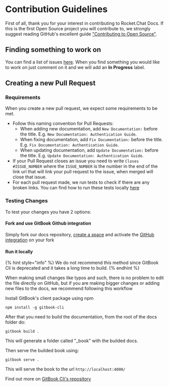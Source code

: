 # Contribution Guidelines

First of all, thank you for your interest in contributing to Rocket.Chat Docs. If this is the first Open Source project you will contribute to, we strongly suggest reading GitHub's excellent guide ["Contributing to Open Source"](https://guides.github.com/activities/contributing-to-open-source/).

## Finding something to work on

You can find a list of issues [here](https://github.com/RocketChat/Rocket.Chat.Docs/issues). When you find something you would like to work on just comment on it and we will add an **In Progress** label.

## Creating a new Pull Request

### Requirements

When you create a new pull request, we expect some requirements to be met.

* Follow this naming convention for Pull Requests:
  * When adding new documentation, add `New Documentation:` before the title. E.g. `New Documentation: Authentication Guide`.
  * When fixing documentation, add `Fix Documentation:` before the title. E.g. `Fix Documentation: Authentication Guide`.
  * When updating documentation, add `Update Documentation:` before the title. E.g. `Update Documentation: Authentication Guide`.
* If your Pull Request closes an issue you need to write `Closes #ISSUE_NUMBER` where the `ISSUE_NUMBER` is the number in the end of the link url that will link your pull request to the issue, when merged will close that issue.
* For each pull request made, we run tests to check if there are any broken links. You can find how to run these tests locally [here](https://docs.rocket.chat/developer-guides/testing/#testing)

### Testing Changes

To test your changes you have 2 options:

#### Fork and use GitBook Github integration

Simply fork our docs repository, [create a space](https://docs.gitbook.com/getting-started/quick-start) and activate the [GitHub integration](https://docs.gitbook.com/integrations/github) on your fork

#### Run it locally

{% hint style="info" %}
We do not recommend this method since GitBook Cli is deprecated and it takes a long time to build.
{% endhint %}

When making small changes like typos and such, there is no problem to edit the file directly on GitHub, but if you are making bigger changes or adding new files to the docs, we recommend following this workflow

Install GitBook's client package using npm

`npm install -g gitbook-cli`

After that you need to build the documentation, from the root of the docs folder do:

`gitbook build .`

This will generate a folder called "\_book" with the builded docs.

Then serve the builded book using:

`gitbook serve .`

This will serve the book to the url `http://localhost:4000/`

Find out more on [GitBook Cli's repository](https://github.com/GitbookIO/gitbook-cli)

